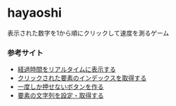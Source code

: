 # hayaoshi
表示された数字を1から順にクリックして速度を測るゲーム

### 参考サイト
* [経過時間をリアルタイムに表示する](https://www.nishishi.com/javascript-tips/setinterval-passage.html)
* [クリックされた要素のインデックスを取得する](https://ja.stackoverflow.com/questions/51144/javascript%E3%81%A7%E3%82%AF%E3%83%AA%E3%83%83%E3%82%AF%E3%81%95%E3%82%8C%E3%81%9F%E8%A6%81%E7%B4%A0%E3%81%AEindex%E3%82%92%E5%8F%96%E5%BE%97%E3%81%97%E3%81%9F%E3%81%84)
* [一度しか押せないボタンを作る](https://www.nishishi.com/javascript-tips/button-disabled.html)
* [要素の文字列を設定・取得する](https://kita-note.com/js-edit-text)
